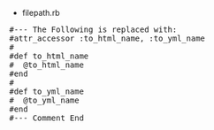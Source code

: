 * filepath.rb
<pre>
#--- The Following is replaced with:
#attr_accessor :to_html_name, :to_yml_name
#
#def to_html_name
#  @to_html_name
#end
#
#def to_yml_name
#  @to_yml_name
#end
#--- Comment End
</pre>
